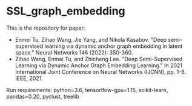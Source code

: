 # SSL_graph_embedding
This is the repository for paper:
- Enmei Tu, Zihao Wang, Jie Yang, and Nikola Kasabov. "Deep semi-supervised learning via dynamic anchor graph embedding in latent space." Neural Networks 146 (2022): 350-360.
- Zihao Wang, Enmei Tu, and Zhicheng Lee. "Deep Semi-Supervised Learning via Dynamic Anchor Graph Embedding Learning." In 2021 International Joint Conference on Neural Networks (IJCNN), pp. 1-8. IEEE, 2021.

Run requirements: python=3.6, tensorlfow-gpu=1.15, scikit-learn, pandas=0.20, pyclust, treelib
